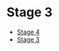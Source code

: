 # Stage 3

- [Stage 4](https://github.com/tc39/proposals/blob/master/finished-proposals.md)
- [Stage 3](https://github.com/tc39/proposals#stage-3)
